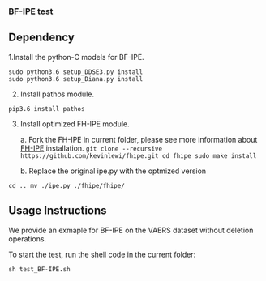 ### BF-IPE test


## Dependency

1.Install the python-C models for BF-IPE.

```  
sudo python3.6 setup_DDSE3.py install
sudo python3.6 setup_Diana.py install
```

2. Install pathos module.

```
pip3.6 install pathos
```

3. Install optimized FH-IPE module. 

	a. Fork the FH-IPE in current folder, please see more information about [FH-IPE](https://github.com/kevinlewi/fhipe.git) installation.
``
git clone --recursive https://github.com/kevinlewi/fhipe.git
cd fhipe
sudo make install
``

	b. Replace the original ipe.py with the optmized version

``
cd ..
mv ./ipe.py ./fhipe/fhipe/
``

## Usage Instructions


We provide an exmaple for BF-IPE on the VAERS dataset without deletion operations.

To start the test, run the shell code in the current folder:

```sh test_BF-IPE.sh```
